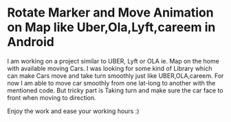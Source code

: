 # Rotate Marker and Move Animation on Map like Uber,Ola,Lyft,careem in Android

I am working on a project similar to UBER, Lyft or OLA ie. Map on the home with available moving Cars. I was looking for some kind of Library which can make Cars move and take turn smoothly just like UBER,OLA,careem. For now I am able to move car smoothly from one lat-long to another with the mentioned code. But tricky part is Taking turn and make sure the car face to front when moving to direction.

Enjoy the work and ease your working hours :)
